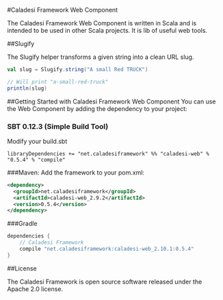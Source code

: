 #Caladesi Framework Web Component

The Caladesi Framework Web Component is written in Scala and is intended to be used in other Scala projects. It is
lib of useful web tools.

##Slugify

The Slugify helper transforms a given string into a clean URL slug.

```scala
val slug = Slugify.string("A small Red TRUCK")

// Will print "a-small-red-truck"
println(slug)
```

##Getting Started with Caladesi Framework Web Component
You can use the Web Component by adding the dependency to your project:

### SBT 0.12.3 (Simple Build Tool)
Modify your build.sbt

    libraryDependencies += "net.caladesiframework" %% "caladesi-web" % "0.5.4" % "compile"

###Maven:
Add the framework to your pom.xml:

```xml
<dependency>
  <groupId>net.caladesiframework</groupId>
  <artifactId>caladesi-web_2.9.2</artifactId>
  <version>0.5.4</version>
</dependency>
```

###Gradle
```groovy
dependencies {
    // Caladesi Framework
    compile "net.caladesiframework:caladesi-web_2.10.1:0.5.4"
}
```

##License

The Caladesi Framework is open source software released under the Apache 2.0 license.
